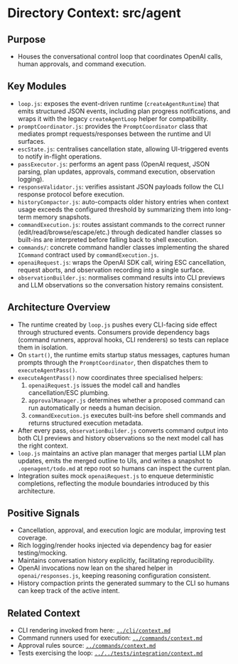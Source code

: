# Directory Context: src/agent

## Purpose

- Houses the conversational control loop that coordinates OpenAI calls, human approvals, and command execution.

## Key Modules

- `loop.js`: exposes the event-driven runtime (`createAgentRuntime`) that emits structured JSON events, including plan progress notifications, and wraps it with the legacy `createAgentLoop` helper for compatibility.
- `promptCoordinator.js`: provides the `PromptCoordinator` class that mediates prompt requests/responses between the runtime and UI surfaces.
- `escState.js`: centralises cancellation state, allowing UI-triggered events to notify in-flight operations.
- `passExecutor.js`: performs an agent pass (OpenAI request, JSON parsing, plan updates, approvals, command execution, observation logging).
- `responseValidator.js`: verifies assistant JSON payloads follow the CLI response protocol before execution.
- `historyCompactor.js`: auto-compacts older history entries when context usage exceeds the configured threshold by summarizing them into long-term memory snapshots.
- `commandExecution.js`: routes assistant commands to the correct runner (edit/read/browse/escape/etc.) through dedicated handler classes so built-ins are interpreted before falling back to shell execution.
- `commands/`: concrete command handler classes implementing the shared `ICommand` contract used by `commandExecution.js`.
- `openaiRequest.js`: wraps the OpenAI SDK call, wiring ESC cancellation, request aborts, and observation recording into a single surface.
- `observationBuilder.js`: normalises command results into CLI previews and LLM observations so the conversation history remains consistent.

## Architecture Overview

- The runtime created by `loop.js` pushes every CLI-facing side effect through structured events. Consumers provide dependency bags (command runners, approval hooks, CLI renderers) so tests can replace them in isolation.
- On `start()`, the runtime emits startup status messages, captures human prompts through the `PromptCoordinator`, then dispatches them to `executeAgentPass()`.
- `executeAgentPass()` now coordinates three specialised helpers:
  1. `openaiRequest.js` issues the model call and handles cancellation/ESC plumbing.
  2. `approvalManager.js` determines whether a proposed command can run automatically or needs a human decision.
  3. `commandExecution.js` executes built-ins before shell commands and returns structured execution metadata.
- After every pass, `observationBuilder.js` converts command output into both CLI previews and history observations so the next model call has the right context.
- `loop.js` maintains an active plan manager that merges partial LLM plan updates, emits the merged outline to UIs, and writes a snapshot to `.openagent/todo.md` at repo root so humans can inspect the current plan.
- Integration suites mock `openaiRequest.js` to enqueue deterministic completions, reflecting the module boundaries introduced by this architecture.

## Positive Signals

- Cancellation, approval, and execution logic are modular, improving test coverage.
- Rich logging/render hooks injected via dependency bag for easier testing/mocking.
- Maintains conversation history explicitly, facilitating reproducibility.
- OpenAI invocations now lean on the shared helper in `openai/responses.js`, keeping reasoning configuration consistent.
- History compaction prints the generated summary to the CLI so humans can keep track of the active intent.

## Related Context

- CLI rendering invoked from here: [`../cli/context.md`](../cli/context.md)
- Command runners used for execution: [`../commands/context.md`](../commands/context.md)
- Approval rules source: [`../commands/context.md`](../commands/context.md)
- Tests exercising the loop: [`../../tests/integration/context.md`](../../tests/integration/context.md)
